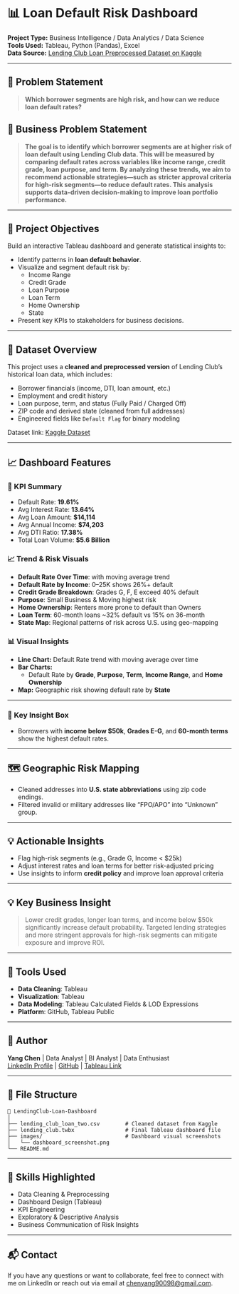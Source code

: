 
# 📊 Loan Default Risk Dashboard

**Project Type:** Business Intelligence / Data Analytics / Data Science  
**Tools Used:** Tableau, Python (Pandas), Excel  
**Data Source:** [Lending Club Loan Preprocessed Dataset on Kaggle](https://www.kaggle.com/datasets/gabrielsantello/lending-club-loan-preprocessed-dataset)

---

## 📌 Problem Statement

> **Which borrower segments are high risk, and how can we reduce loan default rates?**

## 📌 Business Problem Statement

> **The goal is to identify which borrower segments are at higher risk of loan default using Lending Club data. This will be measured by comparing default rates across variables like income range, credit grade, loan purpose, and term. By analyzing these trends, we aim to recommend actionable strategies—such as stricter approval criteria for high-risk segments—to reduce default rates. This analysis supports data-driven decision-making to improve loan portfolio performance.**
---

## 🎯 Project Objectives

Build an interactive Tableau dashboard and generate statistical insights to:

- Identify patterns in **loan default behavior**.
- Visualize and segment default risk by:
  - Income Range
  - Credit Grade
  - Loan Purpose
  - Loan Term
  - Home Ownership
  - State
- Present key KPIs to stakeholders for business decisions.

---

## 📂 Dataset Overview

This project uses a **cleaned and preprocessed version** of Lending Club’s historical loan data, which includes:

- Borrower financials (income, DTI, loan amount, etc.)
- Employment and credit history
- Loan purpose, term, and status (Fully Paid / Charged Off)
- ZIP code and derived state (cleaned from full addresses)
- Engineered fields like `Default Flag` for binary modeling

Dataset link: [Kaggle Dataset](https://www.kaggle.com/datasets/gabrielsantello/lending-club-loan-preprocessed-dataset)

---

## 📈 Dashboard Features

### 🧾 KPI Summary
- Default Rate: **19.61%**
- Avg Interest Rate: **13.64%**
- Avg Loan Amount: **$14,114**
- Avg Annual Income: **$74,203**
- Avg DTI Ratio: **17.38%**
- Total Loan Volume: **$5.6 Billion**

### 📈 Trend & Risk Visuals
- **Default Rate Over Time**: with moving average trend
- **Default Rate by Income**: $0–$25K shows 26%+ default
- **Credit Grade Breakdown**: Grades G, F, E exceed 40% default
- **Purpose**: Small Business & Moving highest risk
- **Home Ownership**: Renters more prone to default than Owners
- **Loan Term**: 60-month loans ~32% default vs 15% on 36-month
- **State Map**: Regional patterns of risk across U.S. using geo-mapping

### 📊 Visual Insights
- **Line Chart:** Default Rate trend with moving average over time
- **Bar Charts:**
  - Default Rate by **Grade**, **Purpose**, **Term**, **Income Range**, and **Home Ownership**
- **Map:** Geographic risk showing default rate by **State**

---

### 🧠 Key Insight Box
- Borrowers with **income below $50k**, **Grades E-G**, and **60-month terms** show the highest default rates.

---

## 🗺️ Geographic Risk Mapping

- Cleaned addresses into **U.S. state abbreviations** using zip code endings.
- Filtered invalid or military addresses like “FPO/APO” into “Unknown” group.

---

## 💡 Actionable Insights

- Flag high-risk segments (e.g., Grade G, Income < $25k)
- Adjust interest rates and loan terms for better risk-adjusted pricing
- Use insights to inform **credit policy** and improve loan approval criteria

---
## 💡 Key Business Insight

> Lower credit grades, longer loan terms, and income below $50k significantly increase default probability. Targeted lending strategies and more stringent approvals for high-risk segments can mitigate exposure and improve ROI.

---

## 📌 Tools Used

- **Data Cleaning**: Tableau
- **Visualization**: Tableau
- **Data Modeling**: Tableau Calculated Fields & LOD Expressions
- **Platform**: GitHub, Tableau Public

---

## 📍 Author

**Yang Chen** | Data Analyst | BI Analyst | Data Enthusiast  
[LinkedIn Profile](www.linkedin.com/in/yang-chen-34a6401a1) | [GitHub](https://github.com/YangChen-analyst) | [Tableau Link](https://public.tableau.com/app/profile/yang.chen8410/vizzes)

---

## 📁 File Structure

```
📂 LendingClub-Loan-Dashboard
│
├── lending_club_loan_two.csv        # Cleaned dataset from Kaggle
├── lending_club.twbx                # Final Tableau dashboard file
├── images/                          # Dashboard visual screenshots
│   └── dashboard_screenshot.png
└── README.md
```

---

## 🧠 Skills Highlighted

- Data Cleaning & Preprocessing
- Dashboard Design (Tableau)
- KPI Engineering
- Exploratory & Descriptive Analysis
- Business Communication of Risk Insights

---

## 📬 Contact

If you have any questions or want to collaborate, feel free to connect with me on LinkedIn or reach out via email at chenyang90098@gmail.com.
